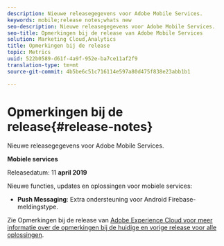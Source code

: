 ```yaml
---
description: Nieuwe releasegegevens voor Adobe Mobile Services.
keywords: mobile;release notes;whats new
seo-description: Nieuwe releasegegevens voor Adobe Mobile Services.
seo-title: Opmerkingen bij de release van Adobe Mobile Services
solution: Marketing Cloud,Analytics
title: Opmerkingen bij de release
topic: Metrics
uuid: 522b0589-d61f-4a9f-952e-ba7ce11af2f9
translation-type: tm+mt
source-git-commit: 4b5be6c51c716114e597a80d475f838e23abb1b1

---
```



# Opmerkingen bij de release{#release-notes}

Nieuwe releasegegevens voor Adobe Mobile Services.

**Mobiele services**

Releasedatum: 11 **april 2019**

Nieuwe functies, updates en oplossingen voor mobiele services:

* **Push Messaging**: Extra ondersteuning voor Android Firebase-meldingstype.

Zie Opmerkingen bij de release van [Adobe Experience Cloud voor meer informatie over de opmerkingen bij de huidige en vorige release voor alle oplossingen](https://marketing.adobe.com/resources/help/en_US/whatsnew/).
